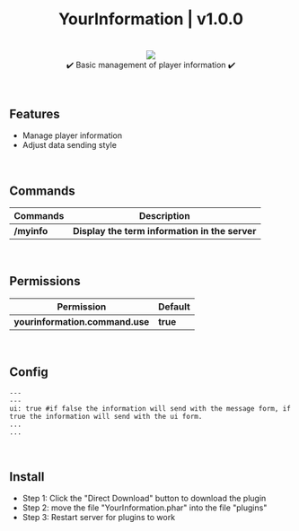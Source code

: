 <div align="center">
<h1>YourInformation | v1.0.0<h1>
</div>
<p align="center">
<a href="https://poggit.pmmp.io/p/YourInformation"><img src="https://poggit.pmmp.io/shield.state/YourInformation">
</a>
<br>
✔️ Basic management of player information ✔️
</p>

<br>

## Features
- Manage player information
- Adjust data sending style

<br>

## Commands
| **Commands** | **Description** |
| --- | --- |
| **/myinfo** | **Display the term information in the server** |

<br>

## Permissions
| **Permission** | **Default** |
| --- | --- |
| **yourinformation.command.use** | **true** |
	
<br>

## Config
```
---
---
ui: true #if false the information will send with the message form, if true the information will send with the ui form.
...
...
```

<br>

## Install
- Step 1: Click the "Direct Download" button to download the plugin
- Step 2: move the file "YourInformation.phar" into the file "plugins"
- Step 3: Restart server for plugins to work
